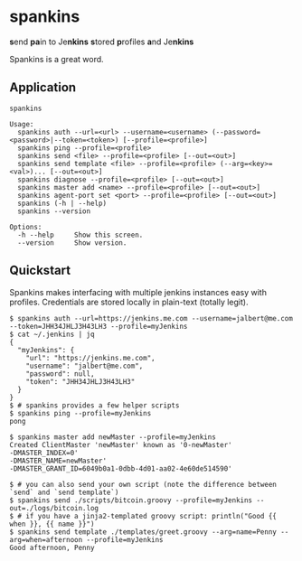 # spankins
**s**end **pa**in to Je**nkins**
**s**tored **p**rofiles **a**nd  Je**nkins**

Spankins is a great word.

## Application

```
spankins

Usage:
  spankins auth --url=<url> --username=<username> (--password=<password>|--token=<token>) [--profile=<profile>]
  spankins ping --profile=<profile>
  spankins send <file> --profile=<profile> [--out=<out>]
  spankins send template <file> --profile=<profile> (--arg=<key>=<val>)... [--out=<out>]
  spankins diagnose --profile=<profile> [--out=<out>]
  spankins master add <name> --profile=<profile> [--out=<out>]
  spankins agent-port set <port> --profile=<profile> [--out=<out>]
  spankins (-h | --help)
  spankins --version

Options:
  -h --help     Show this screen.
  --version     Show version.
```

## Quickstart

Spankins makes interfacing with multiple jenkins instances easy with profiles. Credentials are stored locally in plain-text (totally legit).

```
$ spankins auth --url=https://jenkins.me.com --username=jalbert@me.com --token=JHH34JHLJ3H43LH3 --profile=myJenkins
$ cat ~/.jenkins | jq
{
  "myJenkins": {
    "url": "https://jenkins.me.com",
    "username": "jalbert@me.com",
    "password": null,
    "token": "JHH34JHLJ3H43LH3"
  }
}
$ # spankins provides a few helper scripts
$ spankins ping --profile=myJenkins
pong

$ spankins master add newMaster --profile=myJenkins
Created ClientMaster 'newMaster' known as '0-newMaster'
-DMASTER_INDEX=0'
-DMASTER_NAME=newMaster'
-DMASTER_GRANT_ID=6049b0a1-0dbb-4d01-aa02-4e60de514590'

$ # you can also send your own script (note the difference between `send` and `send template`)
$ spankins send ./scripts/bitcoin.groovy --profile=myJenkins --out=./logs/bitcoin.log
$ # if you have a jinja2-templated groovy script: println("Good {{ when }}, {{ name }}")
$ spankins send template ./templates/greet.groovy --arg=name=Penny --arg=when=afternoon --profile=myJenkins
Good afternoon, Penny
```
